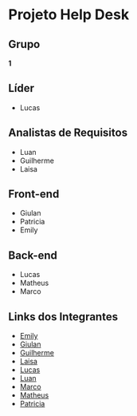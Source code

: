 # Projeto Help Desk

##  Grupo
**1**

##  Líder
- Lucas  

##  Analistas de Requisitos
- Luan  
- Guilherme  
- Laisa  

##  Front-end
- Giulan  
- Patricia  
- Emily  

##  Back-end
- Lucas  
- Matheus  
- Marco  

##  Links dos Integrantes
- [Emily](https://github.com/Emilyaraujo20)
- [Giulan](https://github.com/giulianbg)  
- [Guilherme](https://github.com/guigotado)  
- [Laisa](https://github.com/mennezes024)  
- [Lucas](https://github.com/LuG-Baiao)  
- [Luan](https://github.com/luancxsta)  
- [Marco](https://github.com/Markkito12)  
- [Matheus](https://github.com/MatheusS2027)  
- [Patricia](https://github.com/patriciatavaresilva)  
